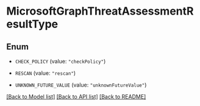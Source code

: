 # MicrosoftGraphThreatAssessmentResultType

## Enum


* `CHECK_POLICY` (value: `"checkPolicy"`)

* `RESCAN` (value: `"rescan"`)

* `UNKNOWN_FUTURE_VALUE` (value: `"unknownFutureValue"`)


[[Back to Model list]](../README.md#documentation-for-models) [[Back to API list]](../README.md#documentation-for-api-endpoints) [[Back to README]](../README.md)


